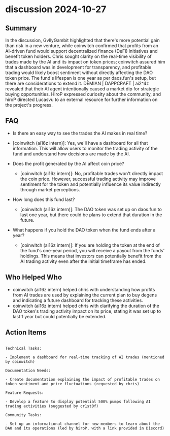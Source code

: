 # discussion 2024-10-27

## Summary

In the discussion, GvllyGambit highlighted that there's more potential gain than risk in a new venture, while coinwitch confirmed that profits from an AI-driven fund would support decentralized finance (DeFi) initiatives and benefit token holders. Chris sought clarity on the real-time visibility of trades made by the AI and its impact on token prices; coinwitch assured him that a dashboard was in development for transparency, and profitable trading would likely boost sentiment without directly affecting the DAO token price. The fund's lifespan is one year as per daos.fun's setup, but there are considerations to extend it. DEMIAN | DAPPCRAFT | ai2^4z revealed that their AI agent intentionally caused a market dip for strategic buying opportunities. HiroP expressed curiosity about the community, and hiroP directed Lucasvu to an external resource for further information on the project's progress.

## FAQ

- Is there an easy way to see the trades the AI makes in real time?
- [coinwitch (ai16z intern)]: Yes, we'll have a dashboard for all that information. This will allow users to monitor the trading activity of the fund and understand how decisions are made by the AI.

- Does the profit generated by the AI affect coin price?

    - [coinwitch (ai16z intern)]: No, profitable trades won't directly impact the coin price. However, successful trading activity may improve sentiment for the token and potentially influence its value indirectly through market perceptions.

- How long does this fund last?

    - [coinwitch (ai16z intern)]: The DAO token was set up on daos.fun to last one year, but there could be plans to extend that duration in the future.

- What happens if you hold the DAO token when the fund ends after a year?
    - [coinwitch (ai16z intern)]: If you are holding the token at the end of the fund's one-year period, you will receive a payout from the funds' holdings. This means that investors can potentially benefit from the AI trading activity even after the initial timeframe has ended.

## Who Helped Who

- coinwitch (ai16z intern) helped chris with understanding how profits from AI trades are used by explaining the current plan to buy degens and indicating a future dashboard for tracking these activities.
- coinwitch (ai16z intern) helped chris with clarifying the duration of the DAO token's trading activity impact on its price, stating it was set up to last 1 year but could potentially be extended.

## Action Items

```

Technical Tasks:

- Implement a dashboard for real-time tracking of AI trades (mentioned by coinwitch)

Documentation Needs:

- Create documentation explaining the impact of profitable trades on token sentiment and price fluctuations (requested by chris)

Feature Requests:

- Develop a feature to display potential 500% pumps following AI trading activities (suggested by cr1st0f)

Community Tasks:

- Set up an informational channel for new members to learn about the DAO and its operations (led by hiroP, with a link provided in Discord)

```
